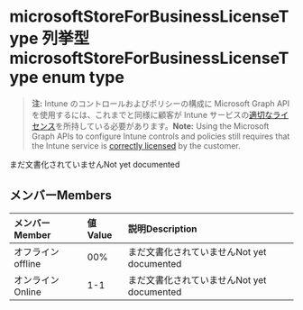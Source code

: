 # <a name="microsoftstoreforbusinesslicensetype-enum-type"></a><span data-ttu-id="7a2a5-101">microsoftStoreForBusinessLicenseType 列挙型</span><span class="sxs-lookup"><span data-stu-id="7a2a5-101">microsoftStoreForBusinessLicenseType enum type</span></span>

> <span data-ttu-id="7a2a5-102">**注:** Intune のコントロールおよびポリシーの構成に Microsoft Graph API を使用するには、これまでと同様に顧客が Intune サービスの[適切なライセンス](https://go.microsoft.com/fwlink/?linkid=839381)を所持している必要があります。</span><span class="sxs-lookup"><span data-stu-id="7a2a5-102">**Note:** Using the Microsoft Graph APIs to configure Intune controls and policies still requires that the Intune service is [correctly licensed](https://go.microsoft.com/fwlink/?linkid=839381) by the customer.</span></span>

<span data-ttu-id="7a2a5-103">まだ文書化されていません</span><span class="sxs-lookup"><span data-stu-id="7a2a5-103">Not yet documented</span></span>
## <a name="members"></a><span data-ttu-id="7a2a5-104">メンバー</span><span class="sxs-lookup"><span data-stu-id="7a2a5-104">Members</span></span>
|<span data-ttu-id="7a2a5-105">メンバー</span><span class="sxs-lookup"><span data-stu-id="7a2a5-105">Member</span></span>|<span data-ttu-id="7a2a5-106">値</span><span class="sxs-lookup"><span data-stu-id="7a2a5-106">Value</span></span>|<span data-ttu-id="7a2a5-107">説明</span><span class="sxs-lookup"><span data-stu-id="7a2a5-107">Description</span></span>|
|:---|:---|:---|
|<span data-ttu-id="7a2a5-108">オフライン</span><span class="sxs-lookup"><span data-stu-id="7a2a5-108">offline</span></span>|<span data-ttu-id="7a2a5-109">0</span><span class="sxs-lookup"><span data-stu-id="7a2a5-109">0%</span></span>|<span data-ttu-id="7a2a5-110">まだ文書化されていません</span><span class="sxs-lookup"><span data-stu-id="7a2a5-110">Not yet documented</span></span>|
|<span data-ttu-id="7a2a5-111">オンライン</span><span class="sxs-lookup"><span data-stu-id="7a2a5-111">Online</span></span>|<span data-ttu-id="7a2a5-112">1</span><span class="sxs-lookup"><span data-stu-id="7a2a5-112">-1</span></span>|<span data-ttu-id="7a2a5-113">まだ文書化されていません</span><span class="sxs-lookup"><span data-stu-id="7a2a5-113">Not yet documented</span></span>|








